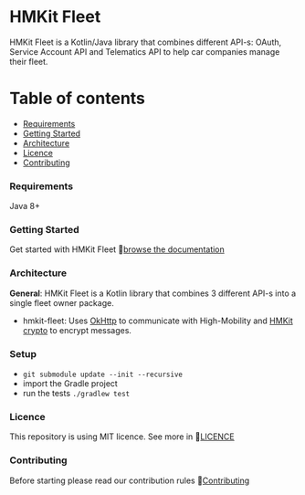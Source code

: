 # HMKit Fleet

HMKit Fleet is a Kotlin/Java library that combines different API-s: OAuth, Service Account API and
Telematics API to help car companies manage their fleet.

# Table of contents

* [Requirements](#requirements)
* [Getting Started](#getting-started)
* [Architecture](#architecture)
* [Licence](#Licence)
* [Contributing](#contributing)

### Requirements

Java 8+

### Getting Started

Get started with HMKit Fleet 📘[browse the documentation](https://docs.high-mobility.com/guides/getting-started/fleet/)

### Architecture

**General**: HMKit Fleet is a Kotlin library that combines 3 different API-s into a single fleet
owner package.

* hmkit-fleet: Uses [OkHttp](https://github.com/square/okhttp) to communicate with High-Mobility
  and [HMKit crypto](https://github.com/highmobility/hmkit-crypto-java/tree/telematics)
  to encrypt messages.

### Setup

* `git submodule update --init --recursive`
* import the Gradle project
* run the tests `./gradlew test`

### Licence

This repository is using MIT licence. See more in 📘[LICENCE](LICENCE)

### Contributing

Before starting please read our contribution rules 📘[Contributing](CONTRIBUTING.md)
